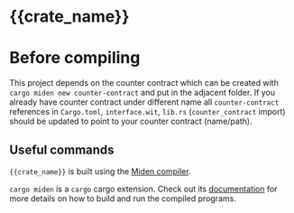 # {{crate_name}}

# Before compiling 

This project depends on the counter contract which can be created with `cargo miden new counter-contract` and put in the adjacent folder.
If you already have counter contract under different name all `counter-contract` references in `Cargo.toml`, `interface.wit`, `lib.rs` (`counter_contract` import) should be updated to point to your counter contract (name/path).

## Useful commands

`{{crate_name}}` is built using the [Miden compiler](https://github.com/0xMiden/compiler).  

`cargo miden` is a `cargo` cargo extension. Check out its [documentation](https://0xpolygonmiden.github.io/compiler/usage/cargo-miden/#compiling-to-miden-assembly)
for more details on how to build and run the compiled programs.


